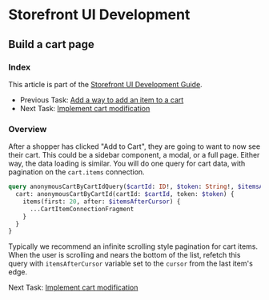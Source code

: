#  Storefront UI Development 
## Build a cart page

### Index
This article is part of the [Storefront UI Development Guide](./storefront-intro.md).
- Previous Task: [Add a way to add an item to a cart](./storefront-add-to-cart.md)
- Next Task: [Implement cart modification](./storefront-cart-modification.md)

### Overview
After a shopper has clicked "Add to Cart", they are going to want to now see their cart. This could be a sidebar component, a modal, or a full page. Either way, the data loading is similar. You will do one query for cart data, with pagination on the `cart.items` connection.

```graphql
query anonymousCartByCartIdQuery($cartId: ID!, $token: String!, $itemsAfterCursor: ConnectionCursor) {
  cart: anonymousCartByCartId(cartId: $cartId, token: $token) {
    items(first: 20, after: $itemsAfterCursor) {
      ...CartItemConnectionFragment
    }
  }
}
```

Typically we recommend an infinite scrolling style pagination for cart items. When the user is scrolling and nears the bottom of the list, refetch this query with `itemsAfterCursor` variable set to the `cursor` from the last item's edge.

Next Task: [Implement cart modification](./storefront-cart-modification.md)
